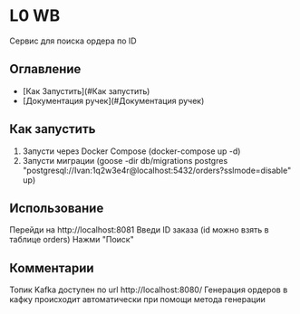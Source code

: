 # L0 WB

Сервис для поиска  ордера по ID 

## Оглавление

*   [Как Запустить](#Как запустить)
*   [Документация ручек](#Документация ручек)



## Как запустить 
1. Запусти через Docker Compose (docker-compose up -d)
2. Запусти миграции (goose -dir db/migrations postgres "postgresql://Ivan:1q2w3e4r@localhost:5432/orders?sslmode=disable" up)
## Использование
Перейди на http://localhost:8081
Введи ID заказа (id можно взять в таблице orders)
Нажми "Поиск"
## Комментарии
Топик Kafka доступен по url http://localhost:8080/
Генерация ордеров в кафку происходит автоматически при помощи метода генерации